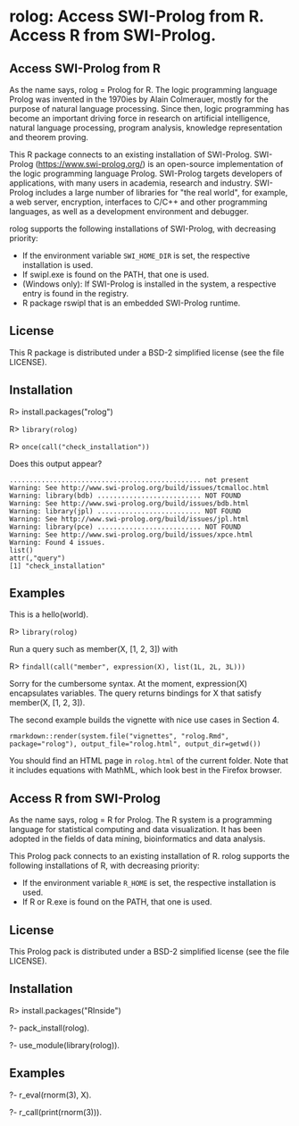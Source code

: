 # rolog: Access SWI-Prolog from R. Access R from SWI-Prolog.

## Access SWI-Prolog from R

As the name says, rolog = Prolog for R. The logic programming language Prolog was
invented in the 1970ies by Alain Colmerauer, mostly for the purpose of natural
language processing. Since then, logic programming has become an important driving
force in research on artificial intelligence, natural language processing, program
analysis, knowledge representation and theorem proving. 

This R package connects to an existing installation of SWI-Prolog.
SWI-Prolog (https://www.swi-prolog.org/) is an open-source implementation of the
logic programming language Prolog. SWI-Prolog targets developers of applications,
with many users in academia, research and industry. SWI-Prolog includes a large
number of libraries for "the real world", for example, a web server, encryption,
interfaces to C/C++ and other programming languages, as well as a development
environment and debugger.

rolog supports the following installations of SWI-Prolog, with decreasing priority:

* If the environment variable `SWI_HOME_DIR` is set, the respective installation is
  used.
* If swipl.exe is found on the PATH, that one is used.
* (Windows only): If SWI-Prolog is installed in the system, a respective entry is
  found in the registry.
* R package rswipl that is an embedded SWI-Prolog runtime.

## License

This R package is distributed under a BSD-2 simplified license (see the file LICENSE).

## Installation

R> install.packages("rolog")

R> `library(rolog)`

R> `once(call("check_installation"))`

Does this output appear?

````
................................................ not present
Warning: See http://www.swi-prolog.org/build/issues/tcmalloc.html
Warning: library(bdb) .......................... NOT FOUND
Warning: See http://www.swi-prolog.org/build/issues/bdb.html
Warning: library(jpl) .......................... NOT FOUND
Warning: See http://www.swi-prolog.org/build/issues/jpl.html
Warning: library(pce) .......................... NOT FOUND
Warning: See http://www.swi-prolog.org/build/issues/xpce.html
Warning: Found 4 issues.
list()
attr(,"query")
[1] "check_installation"
````

## Examples

This is a hello(world).

R> `library(rolog)`

Run a query such as member(X, [1, 2, 3]) with 

R> `findall(call("member", expression(X), list(1L, 2L, 3L)))`

Sorry for the cumbersome syntax. At the moment, expression(X) encapsulates variables. The query 
returns bindings for X that satisfy member(X, [1, 2, 3]).

The second example builds the vignette with nice use cases in Section 4.

`rmarkdown::render(system.file("vignettes", "rolog.Rmd", package="rolog"), output_file="rolog.html", output_dir=getwd())`

You should find an HTML page in `rolog.html` of the current folder. Note that it includes equations with MathML, which look
best in the Firefox browser.

## Access R from SWI-Prolog

As the name says, rolog = R for Prolog. The R system is a programming language
for statistical computing and data visualization. It has been adopted in the 
fields of data mining, bioinformatics and data analysis.

This Prolog pack connects to an existing installation of R. rolog supports the
following installations of R, with decreasing priority:

* If the environment variable `R_HOME` is set, the respective installation is
  used.
* If R or R.exe is found on the PATH, that one is used.

## License

This Prolog pack is distributed under a BSD-2 simplified license (see the file LICENSE).

## Installation

R> install.packages("RInside")

?- pack_install(rolog).

?- use_module(library(rolog)).

## Examples

?- r_eval(rnorm(3), X).

?- r_call(print(rnorm(3))).
